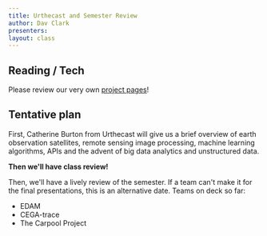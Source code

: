 ```yaml
---
title: Urthecast and Semester Review
author: Dav Clark
presenters:
layout: class
---
```


## Reading / Tech

Please review our very own [project pages](/projects.html)!

## Tentative plan

First, Catherine Burton from Urthecast will give us a brief overview of earth
observation satellites, remote sensing image processing, machine learning
algorithms, APIs and the advent of big data analytics and unstructured data.

**Then we'll have class review!**

Then, we'll have a lively review of the semester. If a team can't make it for
the final presentations, this is an alternative date. Teams on deck so far:

- EDAM
- CEGA-trace
- The Carpool Project
